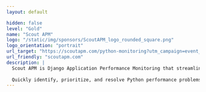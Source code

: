 ```yaml
---
layout: default

hidden: false
level: "Gold"
name: "Scout APM"
logo: "/static/img/sponsors/ScoutAPM_logo_rounded_square.png"
logo_orientation: "portrait"
url_target: "https://scoutapm.com/python-monitoring?utm_campaign=event_link&utm_medium=event&utm_source=djangocon"
url_friendly: "scoutapm.com"
description: |
  Scout APM is Django Application Performance Monitoring that streamlines troubleshooting by helping developers find and fix performance issues before customers ever see them. With real-time alerting, a developer-centric UI, and tracing logic that ties bottlenecks directly to source code, Scout APM helps you spend less time debugging and more time building a great product.
  
  Quickly identify, prioritize, and resolve Python performance problems – memory leaks, N+1 queries, slow database queries, and more – with an agent that instruments the dependencies you need at a fraction of the overhead.
---
```


